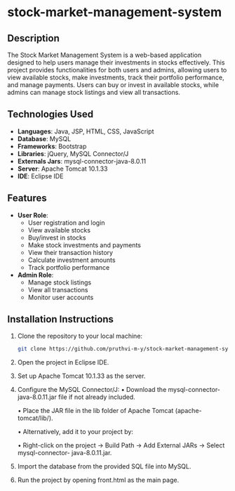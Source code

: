 # stock-market-management-system

## Description
The Stock Market Management System is a web-based application designed to help users manage their investments in stocks effectively. This project provides functionalities for both users and admins, allowing users to view available stocks, make investments, track their portfolio performance, and manage payments. Users can buy or invest in available stocks, while admins can manage stock listings and view all transactions.

## Technologies Used
- **Languages**: Java, JSP, HTML, CSS, JavaScript
- **Database**: MySQL
- **Frameworks**: Bootstrap
- **Libraries**: jQuery, MySQL Connector/J
- **Externals Jars**: mysql-connector-java-8.0.11
- **Server**: Apache Tomcat 10.1.33
- **IDE**: Eclipse IDE

## Features
- **User Role**: 
  - User registration and login
  - View available stocks
  - Buy/invest in stocks
  - Make stock investments and payments
  - View their transaction history
  - Calculate investment amounts
  - Track portfolio performance
- **Admin Role**:
  - Manage stock listings
  - View all transactions
  - Monitor user accounts

## Installation Instructions
1. Clone the repository to your local machine:
   ```bash
   git clone https://github.com/pruthvi-m-y/stock-market-management-system.git
2. Open the project in Eclipse IDE.
3. Set up Apache Tomcat 10.1.33 as the server.
4. Configure the MySQL Connector/J:
   • Download the mysql-connector-java-8.0.11.jar       file if not already included.

   • Place the JAR file in the lib folder of            Apache Tomcat (apache-tomcat/lib/).
   
   • Alternatively, add it to your project by:
   
   • Right-click on the project → Build Path →        Add External JARs → Select mysql-connector-       java-8.0.11.jar.
   
6. Import the database from the provided SQL file into MySQL.
7. Run the project by opening front.html as the main page.
